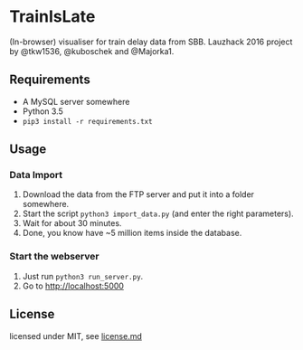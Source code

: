 # TrainIsLate

(In-browser) visualiser for train delay data from SBB. Lauzhack 2016 project by @tkw1536, @kuboschek and @Majorka1. 

## Requirements
* A MySQL server somewhere
* Python 3.5
* ```pip3 install -r requirements.txt```

## Usage
### Data Import
1. Download the data from the FTP server and put it into a folder somewhere. 
2. Start the script ```python3 import_data.py``` (and enter the right 
parameters). 
3. Wait for about 30 minutes. 
4. Done, you know have ~5 million items inside the database. 

### Start the webserver
1. Just run ```python3 run_server.py```. 
2. Go to [http://localhost:5000](http://localhost:5000/)


## License
licensed under MIT, see [license.md](license.md)
